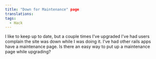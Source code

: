 ```yaml
---
title: "Down for Maintenance" page
translations:
tags:
  - Hack
---
```


I like to keep up to date, but a couple times I've upgraded I've had users complain the site was down while I was doing it. I've had other rails apps have a maintenance page. Is there an easy way to put up a maintenance page while upgrading?